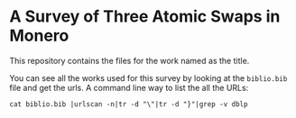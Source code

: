 # A Survey of Three Atomic Swaps in Monero

This repository contains the files for the work named as the title.

You can see all the works used for this survey by looking at the `biblio.bib` file and get the urls. A command line way to list the all the URLs:

```
cat biblio.bib |urlscan -n|tr -d "\"|tr -d "}"|grep -v dblp
```
